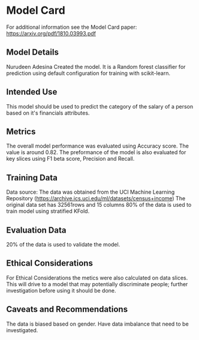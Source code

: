 # Model Card
For additional information see the Model Card paper: https://arxiv.org/pdf/1810.03993.pdf
## Model Details
Nurudeen Adesina Created the model. It is a Random forest classifier for prediction using default configuration for training with scikit-learn.

## Intended Use
This model should be used to predict the category of the salary of a person based on it's financials attributes.

## Metrics
The overall model performance was evaluated using Accuracy score. The value is around 0.82. 
The preformance of the model is also evaluated for key slices using F1 beta score, Precision and Recall. 

## Training Data
Data source: The data was obtained from the UCI Machine Learning Repository (https://archive.ics.uci.edu/ml/datasets/census+income)
The original data set has 32561rows and 15 columns
80% of the data is used to train model using stratified KFold.

## Evaluation Data
20% of the data is used to validate the model.

## Ethical Considerations
For Ethical Considerations the metics were also calculated on data slices. This will drive to a model that may potentially discriminate people; 
further investigation before using it should be done.

## Caveats and Recommendations
The data is biased based on gender. Have data imbalance that need to be investigated.

